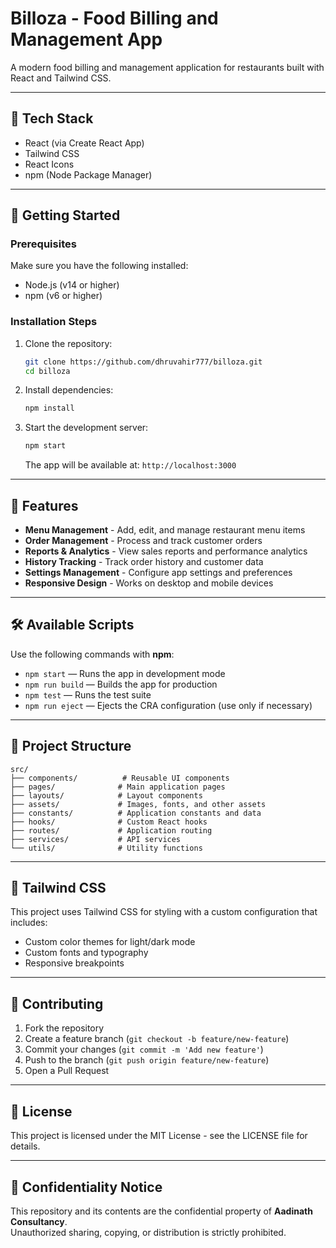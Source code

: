 # Billoza - Food Billing and Management App

A modern food billing and management application for restaurants built with React and Tailwind CSS.

<!-- Deployment Trigger: June 11, 2025 -->

---

## 🔧 Tech Stack

- React (via Create React App)
- Tailwind CSS
- React Icons
- npm (Node Package Manager)

---

## 🚀 Getting Started

### Prerequisites

Make sure you have the following installed:

- Node.js (v14 or higher)
- npm (v6 or higher)

### Installation Steps

1. Clone the repository:

   ```bash
   git clone https://github.com/dhruvahir777/billoza.git
   cd billoza
   ```

2. Install dependencies:

   ```bash
   npm install
   ```

3. Start the development server:

   ```bash
   npm start
   ```

   The app will be available at: `http://localhost:3000`

---

## 📱 Features

- **Menu Management** - Add, edit, and manage restaurant menu items
- **Order Management** - Process and track customer orders
- **Reports & Analytics** - View sales reports and performance analytics
- **History Tracking** - Track order history and customer data
- **Settings Management** - Configure app settings and preferences
- **Responsive Design** - Works on desktop and mobile devices

---

## 🛠 Available Scripts

Use the following commands with **npm**:

- `npm start` — Runs the app in development mode
- `npm run build` — Builds the app for production
- `npm test` — Runs the test suite
- `npm run eject` — Ejects the CRA configuration (use only if necessary)

---

## 📁 Project Structure

```
src/
├── components/          # Reusable UI components
├── pages/              # Main application pages
├── layouts/            # Layout components
├── assets/             # Images, fonts, and other assets
├── constants/          # Application constants and data
├── hooks/              # Custom React hooks
├── routes/             # Application routing
├── services/           # API services
└── utils/              # Utility functions
```

---

## 🎨 Tailwind CSS

This project uses Tailwind CSS for styling with a custom configuration that includes:

- Custom color themes for light/dark mode
- Custom fonts and typography
- Responsive breakpoints

---

## 🤝 Contributing

1. Fork the repository
2. Create a feature branch (`git checkout -b feature/new-feature`)
3. Commit your changes (`git commit -m 'Add new feature'`)
4. Push to the branch (`git push origin feature/new-feature`)
5. Open a Pull Request

---

## 📄 License

This project is licensed under the MIT License - see the LICENSE file for details.

---

## 🔐 Confidentiality Notice

This repository and its contents are the confidential property of **Aadinath Consultancy**.  
Unauthorized sharing, copying, or distribution is strictly prohibited.
